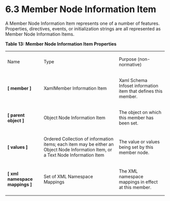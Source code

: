 <html dir="LTR" xmlns:mshelp="http://msdn.microsoft.com/mshelp" xmlns:ddue="http://ddue.schemas.microsoft.com/authoring/2003/5" xmlns:xlink="http://www.w3.org/1999/xlink" xmlns:tool="http://www.microsoft.com/tooltip"><body><input type="hidden" id="userDataCache" class="userDataStyle"><input type="hidden" id="hiddenScrollOffset"><img id="dropDownImage" style="display:none; height:0; width:0;" src="../local/drpdown.gif"><img id="dropDownHoverImage" style="display:none; height:0; width:0;" src="../local/drpdown_orange.gif"><img id="collapseImage" style="display:none; height:0; width:0;" src="../local/collapse.gif"><img id="expandImage" style="display:none; height:0; width:0;" src="../local/exp.gif"><img id="collapseAllImage" style="display:none; height:0; width:0;" src="../local/collall.gif"><img id="expandAllImage" style="display:none; height:0; width:0;" src="../local/expall.gif"><img id="copyImage" style="display:none; height:0; width:0;" src="../local/copycode.gif"><img id="copyHoverImage" style="display:none; height:0; width:0;" src="../local/copycodeHighlight.gif"><div id="header"><h1 class="heading">6.3 Member Node Information Item</h1></div><div id="mainSection"><div id="mainBody"><div id="allHistory" class="saveHistory" onsave="saveAll()" onload="loadAll()"></div>
			<div id="sectionSection0" class="section" name="collapseableSection"><content xmlns="http://ddue.schemas.microsoft.com/authoring/2003/5" xmlns:wsd="http://wsdev.schemas.microsoft.com/authoring/2008/2" xmlns:msxsl="urn:schemas-microsoft-com:xslt" xmlns:script="urn:script" xmlns:build="urn:build">
				</content></div><div id="sectionSection1" class="section" name="collapseableSection"><content xmlns="http://ddue.schemas.microsoft.com/authoring/2003/5" xmlns:wsd="http://wsdev.schemas.microsoft.com/authoring/2008/2" xmlns:msxsl="urn:schemas-microsoft-com:xslt" xmlns:script="urn:script" xmlns:build="urn:build">
					<p xmlns="">A Member Node Information Item represents one of a number of features. Properties, directives, events, or initialization strings are all represented as Member Node Information Items.</p>
					<p xmlns="">
						<b>Table 13: Member Node Information Item Properties</b>
					</p>
					<p xmlns=""><b></b></p><table class="ProtocolAuthoredTable" xmlns=""><tr>
								<td id="ShadedCell">
									<p>Name</p>
								</td>
								<td id="ShadedCell">
									<p>Type</p>
								</td>
								<td id="ShadedCell">
									<p>Purpose (non-normative)</p>
								</td>
							</tr><tr>
							<td>
								<p>
									<b>[</b>
									<b>member</b>
									<b>]</b>
								</p>
							</td>
							<td>
								<p>XamlMember Information Item</p>
							</td>
							<td>
								<p>Xaml Schema Infoset information item that defines this member.</p>
							</td>
						</tr><tr>
							<td>
								<p>
									<b>[</b>
									<b>parent</b>
									<b>object</b>
									<b>]</b>
								</p>
							</td>
							<td>
								<p>Object Node Information Item</p>
							</td>
							<td>
								<p>The object on which this member has been set.</p>
							</td>
						</tr><tr>
							<td>
								<p>
									<b>[</b>
									<b>values</b>
									<b>]</b>
								</p>
							</td>
							<td>
								<p>Ordered Collection of information items; each item may be either an Object Node Information Item, or a Text Node Information Item</p>
							</td>
							<td>
								<p>The value or values being set by this member node.</p>
							</td>
						</tr><tr>
							<td>
								<p>
									<b>[</b>
									<b>xml</b>
									<b>namespace</b>
									<b>mappings</b>
									<b>]</b>
								</p>
							</td>
							<td>
								<p>Set of XML Namespace Mappings</p>
							</td>
							<td>
								<p>The XML namespace mappings in effect at this member.</p>
							</td>
						</tr></table>
				</content></div><!--[if gte IE 5]>
			<tool:tip element="languageFilterToolTip" avoidmouse="false"/>
		<![endif]--></div><a name="feedback"></a><span></span></div></body></html>